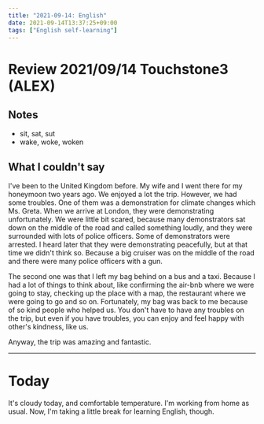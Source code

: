 ```yaml
---
title: "2021-09-14: English"
date: 2021-09-14T13:37:25+09:00
tags: ["English self-learning"]
---
```

# Review 2021/09/14 Touchstone3 (ALEX)

## Notes
* sit, sat, sut
* wake, woke, woken

## What I couldn't say
I've been to the United Kingdom before.
My wife and I went there for my honeymoon two years ago.
We enjoyed a lot the trip. However, we had some troubles.
One of them was a demonstration for climate changes which Ms. Greta.
When we arrive at London, they were demonstrating unfortunately.
We were little bit scared, because many demonstrators sat down on the middle of the road and called something loudly, and they were surrounded with lots of police officers. Some of demonstrators were arrested.
I heard later that they were demonstrating peacefully,
but at that time we didn't think so.
Because a big cruiser was on the middle of the road and
there were many police officers with a gun.

The second one was that I left my bag behind on a bus and a taxi.
Because I had a lot of things to think about, like confirming the air-bnb where we were going to stay, checking up the place with a map, the restaurant where we were going to go and so on.
Fortunately, my bag was back to me because of so kind people who helped us.
You don't have to have any troubles on the trip, but even if you have troubles, you can enjoy and feel happy with other's kindness, like us.

Anyway, the trip was amazing and fantastic.

---

# Today

It's cloudy today, and comfortable temperature.
I'm working from home as usual.
Now, I'm taking a little break for learning English, though.
